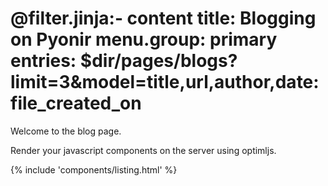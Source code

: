 @filter.jinja:- content
title: Blogging on Pyonir
menu.group: primary
entries: $dir/pages/blogs?limit=3&model=title,url,author,date:file_created_on
===
Welcome to the blog page.

Render your javascript components on the server using optimljs.

{% include 'components/listing.html' %}